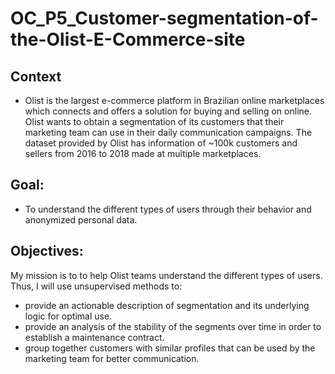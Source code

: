 # OC_P5_Customer-segmentation-of-the-Olist-E-Commerce-site

## Context
 - Olist is the largest e-commerce platform in Brazilian online marketplaces which connects and offers a solution for buying and selling on online. Olist wants to obtain a segmentation of its customers that their marketing team can use in their daily communication campaigns. The dataset provided by Olist has information of ~100k customers and sellers from 2016 to 2018 made at multiple marketplaces. 
 
 
 ## Goal:
 - To understand the different types of users through their behavior and anonymized personal data.
 
 ## Objectives:
 My mission is to to help Olist teams understand the different types of users. Thus, I will use unsupervised methods to:
 - provide an actionable description of segmentation and its underlying logic for optimal use. 
 - provide an analysis of the stability of the segments over time in order to establish a maintenance contract.
 - group together customers with similar profiles that can be used by the marketing team for better communication.
